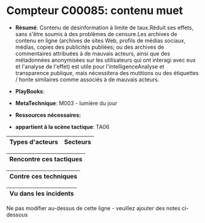 # Compteur C00085: contenu muet

* **Résumé**: Contenu de désinformation à limite de taux.Réduit ses effets, sans s'être soumis à des problèmes de censure.Les archives de contenu en ligne (archives de sites Web, profils de médias sociaux, médias, copies des publicités publiées; ou des archives de commentaires attribuées à de mauvais acteurs, ainsi que des métadonnées anonymisées sur les utilisateurs qui ont interagi avec eux et l'analyse de l'effet) est utile pour l'intelligenceAnalyse et transparence publique, mais nécessitera des mutitions ou des étiquettes / honte similaires comme associés à de mauvais acteurs.

* **PlayBooks**:

* **MetaTechnique**: M003 - lumière du jour

* **Ressources nécessaires:**

* **appartient à la scène tactique**: TA06


|Types d'acteurs |Secteurs |
|----------- |------- |



|Rencontre ces tactiques |
|---------------------- |



|Contre ces techniques |
|------------------------- |



|Vu dans les incidents |
|----------------- |


Ne pas modifier au-dessus de cette ligne - veuillez ajouter des notes ci-dessous